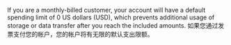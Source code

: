 If you are a monthly-billed customer, your account will have a default spending limit of 0 US dollars (USD), which prevents additional usage of storage or data transfer after you reach the included amounts. 如果您通过发票支付您的帐户，您的帐户将有无限的默认支出限额。
